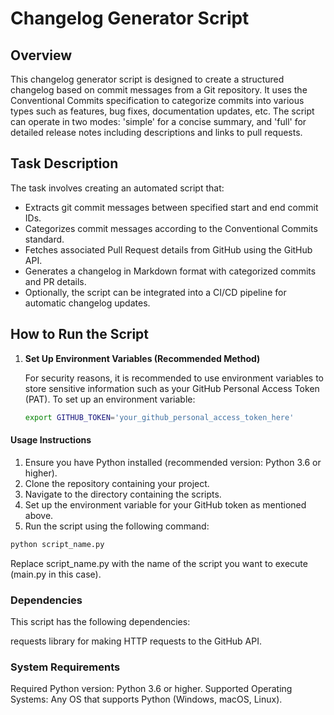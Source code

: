 # Changelog Generator Script

## Overview

This changelog generator script is designed to create a structured changelog based on commit messages from a Git repository. It uses the Conventional Commits specification to categorize commits into various types such as features, bug fixes, documentation updates, etc. The script can operate in two modes: 'simple' for a concise summary, and 'full' for detailed release notes including descriptions and links to pull requests.

## Task Description

The task involves creating an automated script that:

- Extracts git commit messages between specified start and end commit IDs.
- Categorizes commit messages according to the Conventional Commits standard.
- Fetches associated Pull Request details from GitHub using the GitHub API.
- Generates a changelog in Markdown format with categorized commits and PR details.
- Optionally, the script can be integrated into a CI/CD pipeline for automatic changelog updates.

## How to Run the Script

1. **Set Up Environment Variables (Recommended Method)**
   
   For security reasons, it is recommended to use environment variables to store sensitive information such as your GitHub Personal Access Token (PAT). To set up an environment variable:

   ```sh
   export GITHUB_TOKEN='your_github_personal_access_token_here'

   
#### Usage Instructions
1. Ensure you have Python installed (recommended version: Python 3.6 or higher).
2. Clone the repository containing your project.
3. Navigate to the directory containing the scripts.
4. Set up the environment variable for your GitHub token as mentioned above.
5. Run the script using the following command:

```bash
python script_name.py
```

Replace script_name.py with the name of the script you want to execute (main.py in this case).

### Dependencies
This script has the following dependencies:

requests library for making HTTP requests to the GitHub API.

### System Requirements
Required Python version: Python 3.6 or higher.
Supported Operating Systems: Any OS that supports Python (Windows, macOS, Linux).
